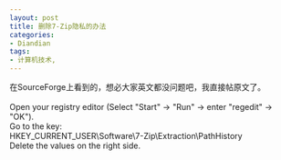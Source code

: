 ```yaml
---
layout: post
title: 删除7-Zip隐私的办法
categories:
- Diandian
tags:
- 计算机技术, 
---
```

在SourceForge上看到的，想必大家英文都没问题吧，我直接帖原文了。
<br />
<br /> Open your registry editor (Select &quot;Start&quot; -&gt; &quot;Run&quot; -&gt; enter &quot;regedit&quot; -&gt; &quot;OK&quot;).
<br />Go to the key:
<br />HKEY_CURRENT_USER\Software\7-Zip\Extraction\PathHistory
<br />Delete the values on the right side.